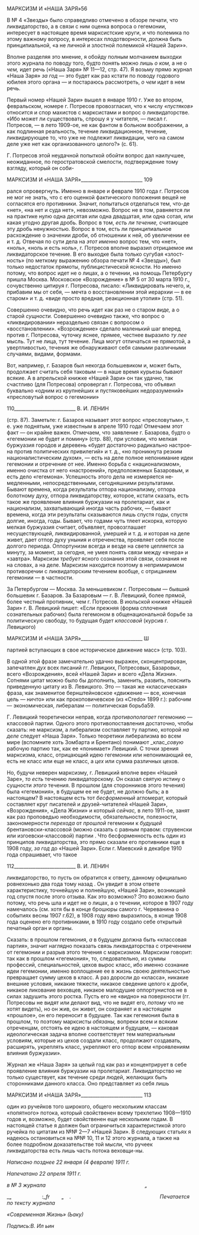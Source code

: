 МАРКСИЗМ И «НАША ЗАРЯ»56

В № 4 «Звезды» было справедливо отмечено в обзоре печати, что ликвидаторство, а в связи с ним оценка вопроса о гегемонии, интересует в настоящее время марксист­ские круги, и что полемика по этому важному вопросу, в интересах плодотворности, должна быть принципиальной, «а не личной и злостной полемикой «Нашей Зари»».

Вполне разделяя это мнение, я обойду полным молчанием выходки этого журнала по поводу того, будто понять можно лишь _о ком,_ а не о _чем,_ идет речь («Наша Заря» № 11—12, стр. 47). Я возьму прямо журнал «Наша Заря» _за год_ — это будет как раз кстати по поводу годового юбилея этого органа — и постараюсь рассмотреть, _о чем_ идет в нем речь.

Первый номер «Нашей Зари» вышел в январе 1910 г. Уже во втором, февральском, номере г. Потресов провозгласил, что к числу _«пустяков»_ относится и спор махистов с марксистами и вопрос о ликвидаторстве. «Ибо может ли существовать, спрошу я у чи­тателя, — писал г. Потресов, — в лето 1909-ое, не как фантом в больном воображении, а как подлинная реальность, течение ликвидационное, течение, ликвидирующее то, что уже не подлежит ликвидации, чего на самом деле уже нет как организованного цело­го?» (с. 61).

Г. Потресов этой неудачной попыткой обойти вопрос дал наилучшее, неожиданное, по геростратовской смелости, подтверждение тому взгляду, который он соби-

  

МАРКСИЗМ И «НАША ЗАРЯ»__________________________ 109

рался опровергнуть. Именно в январе и феврале 1910 года г. Потресов не мог не знать, что с его оценкой фактического положения вещей не согласятся его противники. Зна­чит, попытаться отделаться тем, что-де «нет», «на нет и суда нет», невозможно. Вопрос не в том, равняется ли на практике нулю одна десятая или одна двадцатая, или одна со­тая, или какая угодно другая дробь. Вопрос в том, _есть ли течение,_ считающее эту дробь ненужностью. Вопрос в том, есть ли принципиальное расхождение о значении дроби, об отношении к ней, об увеличении ее и т. д. Отвечая по сути дела на _этот_ _именно_ вопрос тем, что «нет», «ноль», «ноль и есть ноль», г. Потресов вполне выразил отрицаемое им ликвидаторское течение. В его выходке была только сугубая «злост­ность» (по меткому выражению обзора печати № 4 «Звезды»), был только недостаток прямоты, публицистической ясности. Но именно потому, что вопрос идет не о лицах, а о течении, на помощь Петербургу пришла Москва. Московское «Возрождение» в № 5 от 30 марта 1910 г., сочувственно цитируя г. Потресова, писало: «Ликвидировать нече­го, и, прибавим мы от себя, — мечта о восстановлении этой иерархии — в ее старом» и т. д. «виде просто вредная, реакционная утопия» (стр. 51).

Совершенно очевидно, что речь идет как раз не о старом _виде,_ а о старой _сущности._ Совершенно очевидно также, что вопрос о «ликвидировании» нераздельно связан с во­просом о «восстановлении». «Возрождение» сделало маленький шаг вперед против г. Потресова, чуточку яснее, прямее, честнее выразило _ту лее_ мысль. Тут не лица, тут те­чение. Лица могут отличаться не прямотой, а увертливостью, течения же обнаружива­ют себя самыми различными случаями, видами, формами.

Вот, например, г. Базаров был некогда большевиком и, может быть, продолжает счи­тать себя таковым — в наше время курьезы бывают всякие. А в апрельской книжке «Нашей Зари» он так удачно, так счастливо (для Потресова) опровергал г. Потресова, что объявил буквально «одним из крупнейших и пустяковейших недоразумений» «пре­словутый вопрос о гегемонии»

  

110__________________________ В. И. ЛЕНИН

(стр. 87). Заметьте: г. Базаров называет этот вопрос «пресловутым», т. е. уже поднятым, уже известным в апреле 1910 года! Отмечаем этот факт — он крайне важен. Отмечаем, что заявление г. Базарова, будто о «гегемонии не будет и помину» (стр. 88), при усло­вии, что мелкая буржуазия городов и деревень «будет достаточно радикально настрое­на против политических привилегий» и т. д., «но проникнута резким националистиче­ским духом», — есть на деле полное непонимание идеи гегемонии и отречение от нее. Именно борьба с «национализмом», именно очистка от него «настроений», предполо­женных Базаровым, и есть дело «гегемона». Успешность этого дела не измеряется не­медленными, непосредственными, сегодняшними результатами. Бывают времена, когда результаты отпора национализму, отпора болотному духу, отпора ликвидаторству, ко­торое, кстати сказать, есть такое же проявление влияния буржуазии на пролетариат, как и национализм, захватывающий иногда часть рабочих, — бывают времена, когда эти результаты сказываются лишь спустя годы, спустя долгие, иногда, годы. Бывает, что годами чуть тлеет искорка, которую мелкая буржуазия считает, объявляет, провозгла­шает несуществующей, ликвидированной, умершей и т. д. и которая на деле живет, да­ет отпор духу уныния и отреченства, проявляет себя после долгого периода. Оппорту­низм всегда и везде на свете цепляется за минуту, за момент, за сегодня, не умея понять связи между «вчера» и «завтра». Марксизм _требует_ ясного сознания этой связи, созна­ния не на словах, а на деле. Марксизм находится поэтому в непримиримом противоре­чии с ликвидаторским течением вообще, с отрицанием гегемонии — в частности.

За Петербургом — Москва. За меньшевиком г. Потресовым — бывший большевик г. Базаров. За Базаровым — г. В. Левицкий, более прямой, более честный противник, чем г. Потресов. В июльской книжке «Нашей Зари» г. В. Левицкий пишет: «Если прежняя (форма сплочения сознательных рабочих) была гегемоном в общенациональной борьбе за политическую свободу, то будущая будет _классовой_ (курсив г. Левицкого)

  

МАРКСИЗМ И «НАША ЗАРЯ»__________________________ Ш

партией вступающих в свое историческое движение масс» (стр. 103).

В одной этой фразе замечательно удачно выражен, сконцентрирован, запечатлен _дух_ всех писаний гг. Левицких, Потресовых, Базаровых, всего «Возрождения», всей «На­шей Зари» и всего «Дела Жизни». Сотнями цитат можно было бы дополнить, заменить, развить, пояснить приведенную цитату из В. Левицкого. Это — такая же «классиче­ская» фраза, как знаменитое бернштейновское «движение — все, конечная цель — ни­что» или как прокоповичевское (из «Credo» 1899 г.): рабочим — экономическая, ли­бералам — политическая борьба59.

Г. Левицкий теоретически неправ, когда _противополагает_ гегемонию — классовой партии. Одного этого противопоставления достаточно, чтобы сказать: не марксизм, а либерализм составляет ту партию, которой _на деле_ следует «Наша Заря». Только теоре­тики либерализма во всем мире (вспомните хоть Зомбарта и Брентано) понимают _клас­__совую_ рабочую партию так, как ее «понимает» Левицкий. С точки зрения марксизма, класс, отрицающий идею гегемонии или непонимающий ее, есть не класс или еще не класс, а _цех_ или сумма различных цехов.

Но, будучи неверен марксизму, г. Левицкий вполне верен «Нашей Заре», _то есть_ течению ликвидаторскому. Он сказал святую истину о сущности _этого_ течения. В прошлом (для сторонников этого течения) была «гегемония», в будущем ее не будет, не должно быть; а в настоящем? В настоящем есть тот _бесформенный_ агломерат, который составляет круг писателей и друзей-читателей «Нашей Зари», «Возрождения», «Дела Жизни» и который _сейчас,_ в лето 1911-ое, занят как раз проповедью необходимости, обязательности, полезности, закономерности _перехода_ от _прошлой_ гегемонии к _будущей_ брентановски-классовой (можно сказать с равным правом: струвенски или изгоевски-классовой) партии . Что бесформенность есть один из принципов ликвидаторства, это прямо сказали его противники еще в 1908 году, _за год_ до «Нашей Зари». Если г. Маев­ский в декабре 1910 года спрашивает, что такое

  

112__________________________ В. И. ЛЕНИН

ликвидаторство, то пусть он обратится к ответу, данному официально ровнехонько два года тому назад . Он увидит в этом ответе характеристику, точнейшую и полнейшую, «Нашей Зари», возникшей год спустя после этого отзыва. Как это возможно? Это воз­можно было потому, что речь шла и идет не о лицах, а о течении, которое в 1907 году намечалось (см. хотя бы в конце брошюры самого г. Череванина о событиях весны 1907 г.62), в 1908 году явно выразилось, в конце 1908 года оценено его противниками, в 1910 году создало себе открытый печатный орган и органы.

Сказать: в прошлом гегемония, _а_ в будущем должна быть «классовая партия», зна­чит наглядно показать связь ликвидаторства с отречением от гегемонии и разрыв этого течения с марксизмом. Марксизм говорит: так как в прошлом «гегемония», то, следова­тельно, из суммы профессий, специальностей, цехов вырос класс, ибо именно сознание идеи гегемонии, именно воплощение ее в жизнь своею деятельностью превращает сум­му цехов в класс. А раз доросли до «класса», никакие внешние условия, никакие тяже­сти, никакое сведение целого к дроби, никакое ликование веховцев, никакое малоду­шие оппортунистов не в силах задушить этого ростка. Пусть его не «видно» на поверх­ности (гг. Потресовы не видят или делают вид, что не видят его, _потому что_ не хотят видеть), но он жив, он живет, он сохраняет и в настоящем «прошлое», он его переносит в будущее. Так как гегемония была в прошлом, то поэтому марксисты _обязаны,_ вопре­ки всем и всяким отреченцам, отстоять ее идею в настоящем и будущем, — каковая идеологическая задача вполне соответствует тем материальным условиям, которые из цехов создали класс, продолжают создавать, расширять, укреплять класс, укрепляют его отпор всем «проявлениям влияния буржуазии».

Журнал же «Наша Заря» за целый год как раз и концентрирует в себе проявление влияния буржуазии на пролетариат. Ликвидаторство не только существует, как течение среди людей, желающих быть сторонниками данного класса. Оно представляет из себя лишь

  

МАРКСИЗМ И «НАША ЗАРЯ»__________________________ 113

один из ручейков того широкого, общего нескольким классам «попятного» потока, ко­торый свойственен всему трехлетию 1908—1910 годов и, возможно, будет свойственен еще нескольким годам. В настоящей статье я должен был ограничиться характеристи­кой этого ручейка по цитатам из №№ 2—7 «Нашей Зари». В следующих статьях я на­деюсь остановиться на №№ 10, 11 и 12 этого журнала, а также на более подробном до­казательстве той мысли, что ручеек ликвидаторства есть лишь часть потока веховщи-ны.

_Написано позднее 22 января (4 февраля) 1911 г._

_Напечатано 22 апреля 1911 г._

_в № 3 журнала                                                                    „_

_„                     :__fr_        „    .                                                             _Печатается по тексту журнала_

_«Современная Жизнь» (Ьаку)_

_Подпись:В. Ил ьин_